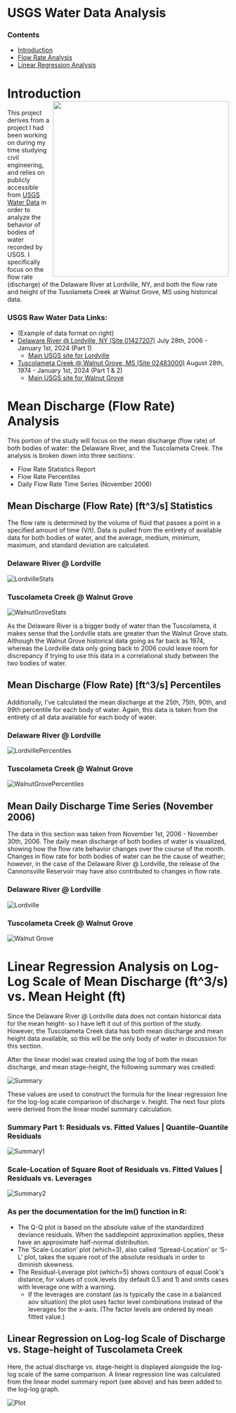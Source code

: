 # USGS Water Data Analysis
### Contents
- [Introduction](Intro)
- [Flow Rate Analysis](#mean-discharge-(flow-rate)-analysis)
- [Linear Regression Analysis](#linear-regression-analysis-on-log-log-scale-of-mean-discharge-(ft^3/s)-vs.-mean-stage-height-(ft))
  
# Introduction <img width = 400, align="right" src= "https://github.com/r-kish/USGS-Water-Data-Analysis/blob/main/images/RawData.png">
This project derives from a project I had been working on during my time studying civil engineering, and relies on publicly accessible from [USGS Water Data](https://waterdata.usgs.gov/nwis) in order to analyze the behavior of bodies of water recorded by USGS. I specifically focus on the flow rate (discharge) of the Delaware River at Lordville, NY, and both the flow rate and height of the Tusolameta Creek at Walnut Grove, MS using historical data. 

### USGS Raw Water Data Links:
- (Example of data format on right)
- [Delaware River @ Lordville, NY (Site 01427207)](https://waterdata.usgs.gov/nwis/dv?cb_00060=on&cb_00065=on&format=rdb&site_no=01427207&referred_module=sw&period&begin_date=1900-01-01&end_date=2024-01-01) July 28th, 2006 - January 1st, 2024 (Part 1)
    - [Main USGS site for Lordville](https://waterdata.usgs.gov/monitoring-location/01427207/#parameterCode=00065&period=P7D&showMedian=false)
- [Tuscolameta Creek @ Walnut Grove, MS (Site 02483000)](https://waterdata.usgs.gov/nwis/dv?cb_00060=on&cb_00065=on&format=rdb&site_no=02483000&referred_module=sw&period&begin_date=1900-01-01&end_date=2024-01-01) August 28th, 1974 - January 1st, 2024 (Part 1 & 2)
    - [Main USGS site for Walnut Grove](https://waterdata.usgs.gov/monitoring-location/02483000/#parameterCode=00065&period=P7D&showMedian=false)


# Mean Discharge (Flow Rate) Analysis
This portion of the study will focus on the mean discharge (flow rate) of both bodies of water: the Delaware River, and the Tuscolameta Creek.
The analysis is broken down into three sections:
- Flow Rate Statistics Report
- Flow Rate Percentiles
- Daily Flow Rate Time Series (November 2006)

## Mean Discharge (Flow Rate) [ft^3/s] Statistics
The flow rate is determined by the volume of fluid that passes a point in a specified amount of time (V/t). Data is pulled from the entirety of available data for both bodies of water, and the average, medium, minimum, maximum, and standard deviation are calculated.

### Delaware River @ Lordville
![LordvilleStats](https://github.com/r-kish/USGS-Water-Data-Analysis/blob/main/images/LordvilleDischarge.png)

### Tuscolameta Creek @ Walnut Grove
![WalnutGroveStats](https://github.com/r-kish/USGS-Water-Data-Analysis/blob/main/images/WalnutGroveDischarge.png)

As the Delaware River is a bigger body of water than the Tuscolameta, it makes sense that the Lordville stats are greater than the Walnut Grove stats. Although the Walnut Grove historical data going as far back as 1974, whereas the Lordville data only going back to 2006 could leave room for discrepancy if trying to use this data in a correlational study between the two bodies of water.

## Mean Discharge (Flow Rate) [ft^3/s] Percentiles
Additionally, I've calculated the mean discharge at the 25th, 75th, 90th, and 99th percentile for each body of water. Again, this data is taken from the entirety of all data available for each body of water.

### Delaware River @ Lordville
![LordvillePercentiles](https://github.com/r-kish/USGS-Water-Data-Analysis/blob/main/images/LordvillePercentiles.png)

### Tuscolameta Creek @ Walnut Grove
![WalnutGrovePercentiles](https://github.com/r-kish/USGS-Water-Data-Analysis/blob/main/images/WalnutGrovePercentiles.png)


## Mean Daily Discharge Time Series (November 2006)
The data in this section was taken from November 1st, 2006 - November 30th, 2006. The daily mean discharge of both bodies of water is visualized, showing how the flow rate behavior changes over the course of the month. Changes in flow rate for both bodies of water can be the cause of weather; however, in the case of the Delaware River @ Lordville, the release of the Cannonsville Reservoir may have also contributed to changes in flow rate.

### Delaware River @ Lordville
![Lordville](https://github.com/r-kish/USGS-Water-Data-Analysis/blob/main/images/Lordville2006.png)

### Tuscolameta Creek @ Walnut Grove
![Walnut Grove](https://github.com/r-kish/USGS-Water-Data-Analysis/blob/main/images/WalnutGrove2006.png)

# Linear Regression Analysis on Log-Log Scale of Mean Discharge (ft^3/s) vs. Mean Height (ft)
Since the Delaware River @ Lordville data does not contain historical data for the mean height- so I have left it out of this portion of the study. However, the Tuscolameta Creek data has both mean discharge and mean height data available, so this will be the only body of water in discussion for this section.

After the linear model was created using the log of both the mean discharge, and mean stage-height, the following summary was created:

![Summary](https://github.com/r-kish/USGS-Water-Data-Analysis/blob/main/images/LogSummary.png)

These values are used to construct the formula for the linear regression line for the log-log scale comparison of discharge v. height. The next four plots were derived from the linear model summary calculation.

### Summary Part 1: Residuals vs. Fitted Values | Quantile-Quantile Residuals 
![Summary1](https://github.com/r-kish/USGS-Water-Data-Analysis/blob/main/images/ResFit_QQRes.png)

### Scale-Location of Square Root of Residuals vs. Fitted Values | Residuals vs. Leverages
![Summary2](https://github.com/r-kish/USGS-Water-Data-Analysis/blob/main/images/ScaleLocFit_CookDistLeverage.png)

### As per the documentation for the lm() function in R:
- The Q-Q plot is based on the absolute value of the standardized deviance residuals. When the saddlepoint approximation applies, these have an approximate half-normal distribution.
- The ‘Scale-Location’ plot (which=3), also called ‘Spread-Location’ or ‘S-L’ plot, takes the square root of the absolute residuals in order to diminish skewness.
- The Residual-Leverage plot (which=5) shows contours of equal Cook's distance, for values of cook.levels (by default 0.5 and 1) and omits cases with leverage one with a warning.
    - If the leverages are constant (as is typically the case in a balanced aov situation) the plot uses factor level combinations instead of the leverages for the x-axis. (The factor levels are ordered by mean fitted value.)

## Linear Regression on Log-log Scale of Discharge vs. Stage-height of Tuscolameta Creek
Here, the actual discharge vs. stage-height is displayed alongside the log-log scale of the same comparison. A linear regression line was calculated from the linear model summary report (see above) and has been added to the log-log graph.

![Plot](https://github.com/r-kish/USGS-Water-Data-Analysis/blob/main/images/FlowVsHeight.png)
